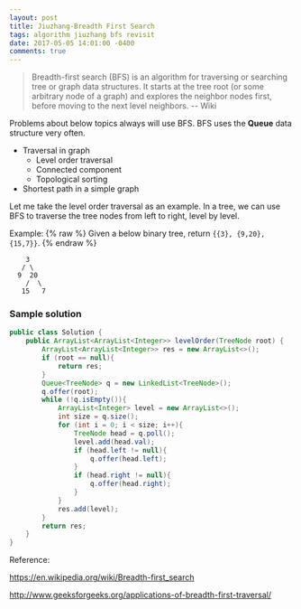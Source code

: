 ```yaml
---
layout: post
title: Jiuzhang-Breadth First Search
tags: algorithm jiuzhang bfs revisit
date: 2017-05-05 14:01:00 -0400
comments: true
---
```

>Breadth-first search (BFS) is an algorithm for traversing or searching tree or graph data structures. It starts at the tree root (or some arbitrary node of a graph) and explores the neighbor nodes first, before moving to the next level neighbors. -- Wiki

Problems about below topics always will use BFS. BFS uses the **Queue** data structure very often.

* Traversal in graph
    * Level order traversal
    * Connected component
    * Topological sorting
* Shortest path in a simple graph

Let me take the level order traversal as an example. In a tree, we can use BFS to traverse the tree nodes from left to right, level by level.

Example:
{% raw %}
Given a below binary tree, return `{{3}, {9,20},{15,7}}`.
{% endraw %}

        3
       / \
      9  20
        /  \
       15   7

### Sample solution

```java
public class Solution {
    public ArrayList<ArrayList<Integer>> levelOrder(TreeNode root) {
        ArrayList<ArrayList<Integer>> res = new ArrayList<>();
        if (root == null){
            return res;
        }
        Queue<TreeNode> q = new LinkedList<TreeNode>();
        q.offer(root);
        while (!q.isEmpty()){
            ArrayList<Integer> level = new ArrayList<>();
            int size = q.size();
            for (int i = 0; i < size; i++){
                TreeNode head = q.poll();
                level.add(head.val);
                if (head.left != null){
                    q.offer(head.left);
                }
                if (head.right != null){
                    q.offer(head.right);
                }
            }
            res.add(level);
        }
        return res;
    }
}
```

Reference:

https://en.wikipedia.org/wiki/Breadth-first_search

http://www.geeksforgeeks.org/applications-of-breadth-first-traversal/